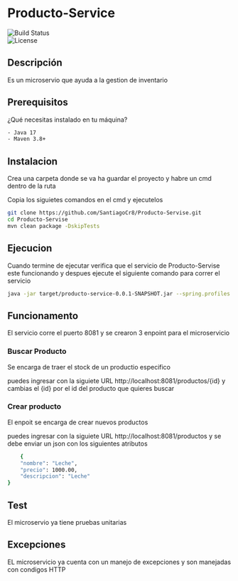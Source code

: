 # Producto-Service

![Build Status](https://img.shields.io/badge/build-passing-brightgreen)  
![License](https://img.shields.io/badge/license-MIT-blue)

## Descripción
Es un microservio que ayuda a la gestion de inventario

## Prerequisitos
¿Qué necesitas instalado en tu máquina?
```bash
- Java 17
- Maven 3.8+
```
## Instalacion
Crea una carpeta donde se va ha guardar el proyecto y habre un cmd dentro de la ruta

Copia los siguietes comandos en el cmd y ejecutelos
```bash
git clone https://github.com/SantiagoCr8/Producto-Servise.git
cd Producto-Servise
mvn clean package -DskipTests
```
## Ejecucion
Cuando termine de ejecutar verifica que el servicio de Producto-Servise este funcionando y despues ejecute el siguiente comando para correr el servicio
```bash
java -jar target/producto-service-0.0.1-SNAPSHOT.jar --spring.profiles.active=local
```

## Funcionamento

El servicio corre el puerto 8081 y se crearon 3 enpoint para el microservicio

### Buscar Producto
Se encarga de traer el stock de un productio especifico

puedes ingresar con la siguiete URL http://localhost:8081/productos/{id} y cambias el {id} por el id del producto que quieres buscar

### Crear producto
El enpoit se encarga de crear nuevos productos

puedes ingresar con la siguiete URL http://localhost:8081/productos y se debe enviar un json con los siguientes atributos
```bash
    {
    "nombre": "Leche",
    "precio": 1000.00,
    "descripcion": "Leche"
}
```

## Test
El microservio ya tiene pruebas unitarias 
## Excepciones 
EL microservicio ya cuenta con un manejo de excepciones y son manejadas con condigos HTTP










